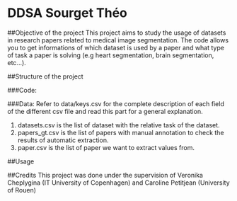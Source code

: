 # DDSA Sourget Théo

##Objective of the project
This project aims to study the usage of datasets in research papers related to medical image segmentation. The code allows you to get informations of which dataset is used by a paper and what type of task a paper is solving (e.g heart segmentation, brain segmentation, etc...).

##Structure of the project

###Code:

###Data:
Refer to data/keys.csv for the complete description of each field of the different csv file and read this part for a general explanation.
1. datasets.csv is the list of dataset with the relative task of the dataset.
2. papers_gt.csv is the list of papers with manual annotation to check the results of automatic extraction.
3. paper.csv is the list of paper we want to extract values from.

##Usage


##Credits
This project was done under the supervision of Veronika Cheplygina (IT University of Copenhagen) and Caroline Petitjean (University of Rouen)